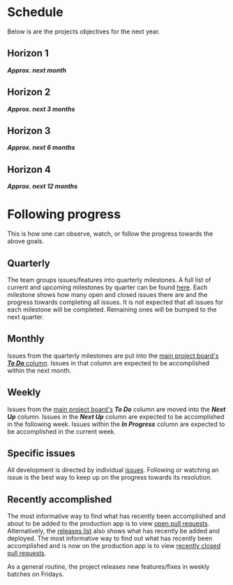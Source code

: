 # Schedule
Below is are the projects objectives for the next year.

## Horizon 1
**_Approx. next month_**

## Horizon 2
**_Approx. next 3 months_**


## Horizon 3
**_Approx. next 6 months_**


## Horizon 4
**_Approx. next 12 months_**

# Following progress
This is how one can observe, watch, or follow the progress towards the above goals.

## Quarterly 
The team groups issues/features into quarterly milestones. A full list of current and upcoming milestones by quarter can be found [here](https://github.com/OpenTechFund/opentech.fund/milestones). Each milestone shows how many open and closed issues there are and the progress towards completing all issues. It is not expected that all issues for each milestone will be completed. Remaining ones will be bumped to the next quarter.

## Monthly
Issues from the quarterly milestones are put into the [main project board's _**To Do**_ column](https://github.com/OpenTechFund/opentech.fund/projects/2). Issues in that column are expected to be accomplished within the next month.

## Weekly
Issues from the [main project board's](https://github.com/OpenTechFund/opentech.fund/projects/2) _**To Do**_ column are moved into the _**Next Up**_ column. Issues in the _**Next Up**_ column are expected to be accomplished in the following week. Issues within the _**In Progress**_ column are expected to be accomplished in the current week.

## Specific issues
All development is directed by individual [issues](https://github.com/OpenTechFund/opentech.fund/issues). Following or watching an issue is the best way to keep up on the progress towards its resolution.

## Recently accomplished
The most informative way to find what has recently been accomplished and about to be added to the production app is to view [open pull requests](https://github.com/OpenTechFund/opentech.fund/pulls?q=is%3Aopen+is%3Apr). Alternatively, the [releases list](https://github.com/OpenTechFund/opentech.fund/releases) also shows what has recently be added and deployed. The most informative way to find out what has recently been accomplished and is now on the production app is to view [recently closed pull requests](https://github.com/OpenTechFund/opentech.fund/pulls?q=is%3Apr+is%3Aclosed).

As a general routine, the project releases new features/fixes in weekly batches on Fridays.



